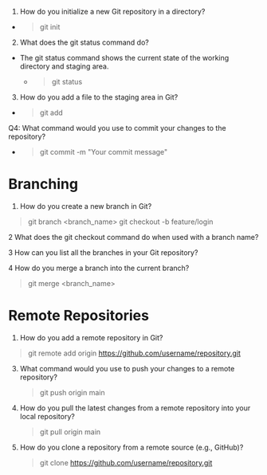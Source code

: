 1. How do you initialize a new Git repository in a directory?
 - > git init


2. What does the git status command do?
- The git status command shows the current state of the working directory and staging area.
  - >git status

3. How do you add a file to the staging area in Git?
- > git add <filename>

Q4: What command would you use to commit your changes to the repository?
- > git commit -m "Your commit message"

# Branching

1. How do you create a new branch in Git?
> git branch <branch_name>
> git checkout -b feature/login

2 What does the git checkout command do when used with a branch name?

3 How can you list all the branches in your Git repository?

4 How do you merge a branch into the current branch?
>git merge <branch_name>

# Remote Repositories 

1. How do you add a remote repository in Git?
  > git remote add origin https://github.com/username/repository.git


3. What command would you use to push your changes to a remote repository?
   > git push origin main


5. How do you pull the latest changes from a remote repository into your local repository?
   > git pull origin main


7. How do you clone a repository from a remote source (e.g., GitHub)?
   > git clone https://github.com/username/repository.git
